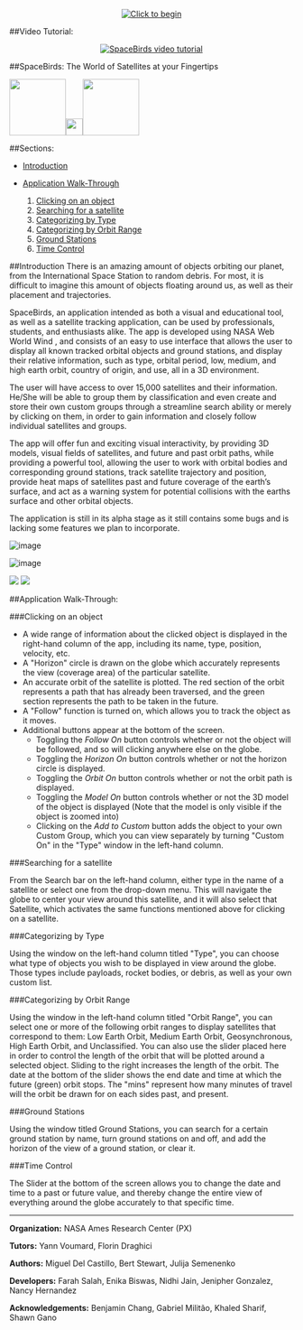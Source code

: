 <p align="center">
<a href="http://worldwind.arc.nasa.gov/spacebirds/"><img src="https://github.com/NASAWorldWindResearch/SpaceBirds/blob/master/spacebirdsheader.png" alt="Click to begin"/></a>
</p>

##Video Tutorial: 
<p align="center">
<a href="https://www.youtube.com/watch?v=ojp8Tqf2j0k"><img src="https://img.youtube.com/vi/ojp8Tqf2j0k/0.jpg" alt="SpaceBirds video tutorial"/></a>
</p>

##SpaceBirds: The World of Satellites at your Fingertips

<img src="https://upload.wikimedia.org/wikipedia/commons/thumb/e/e5/NASA_logo.svg/200px-NASA_logo.svg.png" height="100px" /><img src="http://oykun.com/images/journal-header-whitespace.png" width="30px" /><img src="https://upload.wikimedia.org/wikipedia/commons/thumb/6/6e/ESA_logo_simple.svg/200px-ESA_logo_simple.svg.png" height="100px" />

##Sections:

* [Introduction](#introduction)
* [Application Walk-Through](#application-walk-through)

    1. [Clicking on an object](#clicking-on-an-object)
    2. [Searching for a satellite](#searching-for-a-satellite)
    3. [Categorizing by Type](#categorizing-by-type)
    4. [Categorizing by Orbit Range](#categorizing-by-orbit-range)
    5. [Ground Stations](#ground-stations)
    6. [Time Control](#time-control)

##Introduction
There is an amazing amount of objects orbiting our planet, from the International Space Station to random debris. For most, it is difficult to imagine this amount of objects floating around us, as well as their placement and trajectories.

SpaceBirds, an application intended as both a visual and educational tool, as well as a satellite tracking application, can be used by professionals, students, and enthusiasts alike. The app is developed using NASA Web World Wind , and consists of an easy to use interface that allows the user to display all known tracked orbital objects and ground stations, and display their relative information, such as type, orbital period, low, medium, and high earth orbit, country of origin, and use, all in a 3D environment.

The user will have access to over 15,000 satellites and their information. He/She will be able to group them by classification and even create and store their own custom groups through a streamline search ability or merely by clicking on them, in order to gain information and closely follow individual satellites and groups.

The app will offer fun and exciting visual interactivity, by providing 3D models, visual fields of satellites, and future and past orbit paths, while providing a powerful tool, allowing the user to work with orbital bodies and corresponding ground stations, track satellite trajectory and position, provide heat maps of satellites past and future coverage of the earth’s surface, and act as a warning system for potential collisions with the earths surface and other orbital objects.

The application is still in its alpha stage as it still contains some bugs and is lacking some features we plan to incorporate.

![image](https://cloud.githubusercontent.com/assets/19692086/18044330/2fc07996-6d82-11e6-8d3e-2b8e084fab7b.png)

![image](https://cloud.githubusercontent.com/assets/19692086/18044175/534d5db2-6d81-11e6-9e09-e1931e266171.png)

<img src="http://i.imgur.com/KhmyPZ1.png"/>

<img src="http://i.imgur.com/trhnhue.png"/>


##Application Walk-Through:

###Clicking on an object

* A wide range of information about the clicked object is displayed in the right-hand column of the app, including its name, type, position, velocity, etc. 
* A "Horizon" circle is drawn on the globe which accurately represents the view (coverage area) of the particular satellite.
* An accurate orbit of the satellite is plotted. The red section of the orbit represents a path that has already been traversed, and the green section represents the path to be taken in the future. 
* A "Follow" function is turned on, which allows you to track the object as it moves. 
* Additional buttons appear at the bottom of the screen. 
    * Toggling the *Follow On* button controls whether or not the object will be followed, and so will clicking anywhere else on the globe. 
    * Toggling the *Horizon On* button controls whether or not the horizon circle is displayed.
    * Toggling the *Orbit On* button controls  whether or not the orbit path is displayed.
    * Toggling the *Model On* button controls whether or not the 3D model of the object is displayed (Note that the model is only visible if the object is zoomed into)
    * Clicking on the *Add to Custom* button adds the object to your own Custom Group, which you can view separately by turning "Custom On" in the "Type" window in the left-hand column.
 
###Searching for a satellite

From the Search bar on the left-hand column, either type in the name of a satellite or select one from the drop-down menu. This will navigate the globe to center your view around this satellite, and it will also select that Satellite, which activates the same functions mentioned above for clicking on a satellite. 

###Categorizing by Type

Using the window on the left-hand column titled "Type", you can choose what type of objects you wish to be displayed in view around the globe. Those types include payloads, rocket bodies, or debris, as well as your own custom list.

###Categorizing by Orbit Range

Using the window in the left-hand column titled "Orbit Range", you can select one or more of the following orbit ranges to display satellites that correspond to them: Low Earth Orbit, Medium Earth Orbit, Geosynchronous, High Earth Orbit, and Unclassified. You can also use the slider placed here in order to control the length of the orbit that will be plotted around a selected object. Sliding to the right increases the length of the orbit. The date at the bottom of the slider shows the end date and time at which the future (green) orbit stops. The "mins" represent how many minutes of travel will the orbit be drawn for on each sides past, and present.

###Ground Stations

Using the window titled Ground Stations, you can search for a certain ground station by name, turn ground stations on and off, and add the horizon of the view of a ground station, or clear it. 

###Time Control

The Slider at the bottom of the screen allows you to change the date and time to a past or future value, and thereby change the entire view of everything around the globe accurately to that specific time. 


***

**Organization:** NASA Ames Research Center (PX)

**Tutors:** Yann Voumard, Florin Draghici

**Authors:** Miguel Del Castillo, Bert Stewart, Julija Semenenko

**Developers:** Farah Salah, Enika Biswas, Nidhi Jain, Jenipher Gonzalez, Nancy Hernandez

**Acknowledgements:** Benjamin Chang, Gabriel Militão, Khaled Sharif, Shawn Gano
